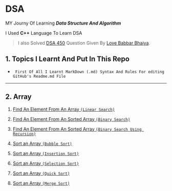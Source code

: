 # DSA
MY Journy Of Learning __*Data Structure And Algorithm*__

  I Used **C++** Language To Learn DSA

> I also Solved [DSA 450](https://drive.google.com/file/d/1FMdN_OCfOI0iAeDlqswCiC2DZzD4nPsb/view) Question Given By [Love Babbar Bhaiya](https://www.youtube.com/channel/UCQHLxxBFrbfdrk1jF0moTpw). 




## 1. Topics I Learnt And Put In This Repo

- ` First Of All I Learnt MarkDown (.md) Syntax And Rules For editing GitHub's Readme.md File`

---

## 2. Array


  1. [Find An Element From An Array `(Linear Search)`](https://github.com/RahulKumar-703/Dsa-in-CPP/blob/main/Array/FindElement.cpp) 

  2. [Find An Element From An Sorted Array `(Binary Search)`](https://github.com/RahulKumar-703/Dsa-in-CPP/blob/main/Array/BinarySearch.cpp)

  3. [Find An Element From An Sorted Array `(Binary Search Using Recursion)`](https://github.com/RahulKumar-703/Dsa-in-CPP/blob/main/Array/BinarySearchRecursion.cpp)

  4. [Sort an Array `(Bubble Sort)`](https://github.com/RahulKumar-703/Dsa-in-CPP/blob/main/Array/BubbleSort.cpp)
  
  5. [Sort an Array `(Insertion Sort)`](https://github.com/RahulKumar-703/Dsa-in-CPP/blob/main/Array/InsertionSort.cpp)

  6. [Sort an Array `(Selection Sort)`](https://github.com/RahulKumar-703/Dsa-in-CPP/blob/main/Array/SelectionSort.cpp)

  7. [Sort an Array `(Quick Sort)`](https://github.com/RahulKumar-703/Dsa-in-CPP/blob/main/Array/QuickSort.cpp)

  7. [Sort an Array `(Merge Sort)`](https://github.com/RahulKumar-703/Dsa-in-CPP/blob/main/Array/MergeSort.cpp)
